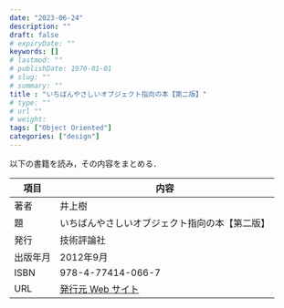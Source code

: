 ```yaml
---
date: "2023-06-24"
description: ""
draft: false
# expiryDate: ""
keywords: []
# lastmod: ""
# publishDate: 1970-01-01
# slug: ""
# summary: ""
title : "いちばんやさしいオブジェクト指向の本【第二版】"
# type: ""
# url ""
# weight: 
tags: ["Object Oriented"]
categories: ["design"]
---
```


以下の書籍を読み，その内容をまとめる．

| 項目 | 内容 |
|------|------|
| 著者 | 井上樹 |
| 題   | いちばんやさしいオブジェクト指向の本【第二版】 |
| 発行 | 技術評論社 |
| 出版年月 | 2012年9月 |
| ISBN | 978-4-77414-066-7 |
| URL | [発行元 Web サイト](https://gihyo.jp/dp/ebook/2012/978-4-7741-5272-1) |
